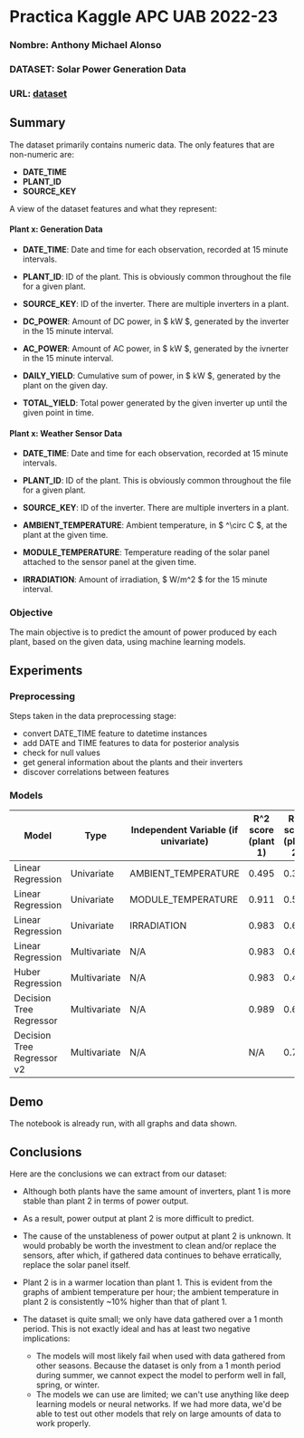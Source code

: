# Practica Kaggle APC UAB 2022-23

### Nombre: Anthony Michael Alonso

### DATASET: **Solar Power Generation Data**

### URL: [dataset](https://www.kaggle.com/datasets/anikannal/solar-power-generation-data?resource=download&select=Plant_1_Weather_Sensor_Data.csv)

## Summary
The dataset primarily contains numeric data. The only features that are non-numeric are:
- **DATE_TIME**
- **PLANT_ID**
- **SOURCE_KEY**

A view of the dataset features and what they represent:

#### Plant x: Generation Data
- **DATE_TIME**: Date and time for each observation, recorded at 15 minute intervals.

- **PLANT_ID**: ID of the plant. This is obviously common throughout the file for a given plant.

- **SOURCE_KEY**: ID of the inverter. There are multiple inverters in a plant.

- **DC_POWER**: Amount of DC power, in $ kW $, generated by the inverter in the 15 minute interval.

- **AC_POWER**: Amount of AC power, in $ kW $, generated by the ivnerter in the 15 minute interval.

- **DAILY_YIELD**: Cumulative sum of power, in $ kW $, generated by the plant on the given day.

- **TOTAL_YIELD**: Total power generated by the given inverter up until the given point in time.


#### Plant x: Weather Sensor Data
- **DATE_TIME**: Date and time for each observation, recorded at 15 minute intervals.

- **PLANT_ID**: ID of the plant. This is obviously common throughout the file for a given plant.

- **SOURCE_KEY**: ID of the inverter. There are multiple inverters in a plant.

- **AMBIENT_TEMPERATURE**: Ambient temperature, in $ ^\circ C $, at the plant at the given time.

- **MODULE_TEMPERATURE**: Temperature reading of the solar panel attached to the sensor panel at the given time.

- **IRRADIATION**: Amount of irradiation, $ W/m^2 $ for the 15 minute interval.

### Objective
The main objective is to predict the amount of power produced by each plant, based on the given data, using machine learning models.

## Experiments

### Preprocessing
Steps taken in the data preprocessing stage:
- convert DATE_TIME feature to datetime instances
- add DATE and TIME features to data for posterior analysis
- check for null values
- get general information about the plants and their inverters
- discover correlations between features

### Models
| **Model**                  | **Type**     | **Independent Variable (if univariate)** | **R^2 score (plant 1)** | **R^2 score (plant 2)** |
|----------------------------|--------------|------------------------------------------|-------------------------|-------------------------|
| Linear Regression          | Univariate   | AMBIENT_TEMPERATURE                      | 0.495                   | 0.317                   |
| Linear Regression          | Univariate   | MODULE_TEMPERATURE                       | 0.911                   | 0.562                   |
| Linear Regression          | Univariate   | IRRADIATION                              | 0.983                   | 0.610                   |
| Linear Regression          | Multivariate | N/A                                      | 0.983                   | 0.615                   |
| Huber Regression           | Multivariate | N/A                                      | 0.983                   | 0.469                   |
| Decision Tree Regressor    | Multivariate | N/A                                      | 0.989                   | 0.667                   |
| Decision Tree Regressor v2 | Multivariate | N/A                                      | N/A                     | 0.755                   |

## Demo
The notebook is already run, with all graphs and data shown.

## Conclusions
Here are the conclusions we can extract from our dataset:
- Although both plants have the same amount of inverters, plant 1 is more stable than plant 2 in terms of power output.

- As a result, power output at plant 2 is more difficult to predict.

- The cause of the unstableness of power output at plant 2 is unknown. It would probably be worth the investment to clean and/or replace the sensors, after which, if gathered data continues to behave erratically, replace the solar panel itself.

- Plant 2 is in a warmer location than plant 1. This is evident from the graphs of ambient temperature per hour; the ambient temperature in plant 2 is consistently ~10% higher than that of plant 1.

- The dataset is quite small; we only have data gathered over a 1 month period. This is not exactly ideal and has at least two negative implications:
  - The models will most likely fail when used with data gathered from other seasons. Because the dataset is only from a 1 month period during summer, we cannot expect the model to perform well in fall, spring, or winter.
  - The models we can use are limited; we can't use anything like deep learning models or neural networks. If we had more data, we'd be able to test out other models that rely on large amounts of data to work properly.